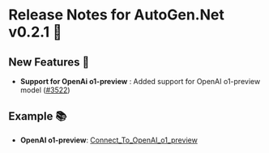 ﻿# Release Notes for AutoGen.Net v0.2.1 🚀

## New Features 🌟
- **Support for OpenAi o1-preview** : Added support for OpenAI o1-preview model ([#3522](https://github.com/microsoft/autogen/issues/3522))

## Example 📚
- **OpenAI o1-preview**: [Connect_To_OpenAI_o1_preview](https://github.com/microsoft/autogen/blob/main/dotnet/samples/AutoGen.OpenAI.Sample/Connect_To_OpenAI_o1_preview.cs)